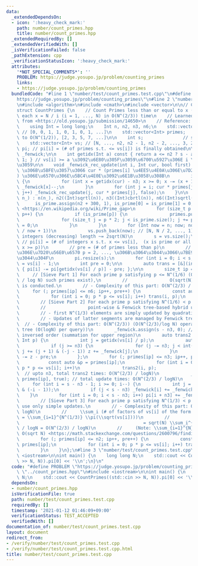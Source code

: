 ```yaml
---
data:
  _extendedDependsOn:
  - icon: ':heavy_check_mark:'
    path: number/count_primes.hpp
    title: number/count_primes.hpp
  _extendedRequiredBy: []
  _extendedVerifiedWith: []
  _isVerificationFailed: false
  _pathExtension: cpp
  _verificationStatusIcon: ':heavy_check_mark:'
  attributes:
    '*NOT_SPECIAL_COMMENTS*': ''
    PROBLEM: https://judge.yosupo.jp/problem/counting_primes
    links:
    - https://judge.yosupo.jp/problem/counting_primes
  bundledCode: "#line 1 \"number/test/count_primes.test.cpp\"\n#define PROBLEM \"\
    https://judge.yosupo.jp/problem/counting_primes\"\n#line 2 \"number/count_primes.hpp\"\
    \n#include <algorithm>\n#include <cmath>\n#include <vector>\n\n// CUT begin\n\
    struct CountPrimes {\n    // Count Primes less than or equal to x (\\pi(x)) for\
    \ each x = N / i (i = 1, ..., N) in O(N^(2/3)) time\n    // Learned this algorihtm\
    \ from <https://old.yosupo.jp/submission/14650>\n    // Reference: <https://min-25.hatenablog.com/entry/2018/11/11/172216>\n\
    \    using Int = long long;\n    Int n, n2, n3, n6;\n    std::vector<int> is_prime;\
    \ // [0, 0, 1, 1, 0, 1, 0, 1, ...]\n    std::vector<Int> primes;   // primes up\
    \ to O(N^(1/2)), [2, 3, 5, 7, ...]\n\n    int s;               // size of vs\n\
    \    std::vector<Int> vs; // [N, ..., n2, n2 - 1, n2 - 2, ..., 3, 2, 1]\n    std::vector<Int>\
    \ pi; // pi[i] = (# of primes s.t. <= vs[i]) is finally obtained\n\n    std::vector<int>\
    \ _fenwick;\n\n    int getidx(Int a) const { return a <= n2 ? s - a : n / a -\
    \ 1; } // vs[i] >= a \u3092\u6E80\u305F\u3059\u6700\u5927\u306E i \u3092\u8FD4\
    \u3059\n\n    void _fenwick_rec_update(int i, Int cur, bool first) { // pi[n3:]\
    \ \u306B\u5BFE\u3057\u3066 cur * (primes[i] \u4EE5\u4E0A\u306E\u7D20\u56E0\u6570\
    ) \u306E\u6570\u306E\u5BC4\u4E0E\u3092\u6E1B\u3058\u308B\n        if (!first)\
    \ {\n            for (int x = getidx(cur) - n3; x >= 0; x -= (x + 1) & (-x - 1))\
    \ _fenwick[x]--;\n        }\n        for (int j = i; cur * primes[j] <= vs[n3];\
    \ j++) _fenwick_rec_update(j, cur * primes[j], false);\n    }\n\n    CountPrimes(Int\
    \ n_) : n(n_), n2((Int)sqrtl(n)), n3((Int)cbrtl(n)), n6((Int)sqrtl(n3)) {\n  \
    \      is_prime.assign(n2 + 300, 1), is_prime[0] = is_prime[1] = 0; // `+ 300`:\
    \ <https://en.wikipedia.org/wiki/Prime_gap>\n        for (size_t p = 2; p < is_prime.size();\
    \ p++) {\n            if (is_prime[p]) {\n                primes.push_back(p);\n\
    \                for (size_t j = p * 2; j < is_prime.size(); j += p) is_prime[j]\
    \ = 0;\n            }\n        }\n        for (Int now = n; now; now = n / (n\
    \ / now + 1))\n            vs.push_back(now); // [N, N / 2, ..., 1], Relevant\
    \ integers (decreasing) length ~= 2sqrt(N)\n        s = vs.size();\n\n       \
    \ // pi[i] = (# of integers x s.t. x <= vs[i],  (x is prime or all factors of\
    \ x >= p))\n        // pre = (# of primes less than p)\n        // \u6700\u5C0F\
    \u306E\u7D20\u56E0\u6570 p = 2, ..., \u306B\u3064\u3044\u3066\u7BE9\u3063\u3066\
    \u3044\u304F\n        pi.resize(s);\n        for (int i = 0; i < s; i++) pi[i]\
    \ = vs[i] - 1;\n        int pre = 0;\n\n        auto trans = [&](int i, Int p)\
    \ { pi[i] -= pi[getidx(vs[i] / p)] - pre; };\n\n        size_t ip = 0;\n\n   \
    \     // [Sieve Part 1] For each prime p satisfying p <= N^(1/6) (Only O(N^(1/6)\
    \ / log N) such primes exist),\n        //                O(sqrt(N)) simple operation\
    \ is conducted.\n        // - Complexity of this part: O(N^(2/3) / logN)\n   \
    \     for (; primes[ip] <= n6; ip++, pre++) {\n            const auto &p = primes[ip];\n\
    \            for (int i = 0; p * p <= vs[i]; i++) trans(i, p);\n        }\n\n\
    \        // [Sieve Part 2] For each prime p satisfying N^(1/6) < p <= N^(1/3),\n\
    \        //                point-wise & Fenwick tree-based hybrid update is used\n\
    \        // - first N^(1/3) elements are simply updated by quadratic algorithm.\n\
    \        // - Updates of latter segments are managed by Fenwick tree.\n      \
    \  // - Complexity of this part: O(N^(2/3)) (O(N^(2/3)/log N) operations for Fenwick\
    \ tree (O(logN) per query))\n        _fenwick.assign(s - n3, 0); // Fenwick tree,\
    \ inversed order (summation for upper region)\n        auto trans2 = [&](int i,\
    \ Int p) {\n            int j = getidx(vs[i] / p);\n            auto z = pi[j];\n\
    \            if (j >= n3) {\n                for (j -= n3; j < int(_fenwick.size());\
    \ j += (j + 1) & (-j - 1)) z += _fenwick[j];\n            }\n            pi[i]\
    \ -= z - pre;\n        };\n        for (; primes[ip] <= n3; ip++, pre++) {\n \
    \           const auto &p = primes[ip];\n            for (int i = 0; i < n3 and\
    \ p * p <= vs[i]; i++)\n                trans2(i, p);                        \
    \  // upto n3, total trans2 times: O(N^(2/3) / logN)\n            _fenwick_rec_update(ip,\
    \ primes[ip], true); // total update times: O(N^(2/3) / logN)\n        }\n   \
    \     for (int i = s - n3 - 1; i >= 0; i--) {\n            int j = i + ((i + 1)\
    \ & (-i - 1));\n            if (j < s - n3) _fenwick[i] += _fenwick[j];\n    \
    \    }\n        for (int i = 0; i < s - n3; i++) pi[i + n3] += _fenwick[i];\n\n\
    \        // [Sieve Part 3] For each prime p satisfying N^(1/3) < p <= N^(1/2),\
    \ use only simple updates.\n        // - Complexity of this part: O(N^(2/3) /\
    \ logN)\n        //     \\sum_i (# of factors of vs[i] of the form p^2, p >= N^(1/3))\
    \ = \\sum_{i=1}^{N^(1/3)} \\pi(\\sqrt(vs[i])))\n        //                   \
    \                                               = sqrt(N) \\sum_i^{N^(1/3)} i^{-1/2}\
    \ / logN = O(N^(2/3) / logN)\n        //     (Note: \\sum_{i=1}^{N} i^{-1/2} =\
    \ O(sqrt N) <https://math.stackexchange.com/questions/2600796/finding-summation-of-inverse-of-square-roots>)\n\
    \        for (; primes[ip] <= n2; ip++, pre++) {\n            const auto &p =\
    \ primes[ip];\n            for (int i = 0; p * p <= vs[i]; i++) trans(i, p);\n\
    \        }\n    }\n};\n#line 3 \"number/test/count_primes.test.cpp\"\n#include\
    \ <iostream>\n\nint main() {\n    long long N;\n    std::cout << CountPrimes((std::cin\
    \ >> N, N)).pi[0] << '\\n';\n}\n"
  code: "#define PROBLEM \"https://judge.yosupo.jp/problem/counting_primes\"\n#include\
    \ \"../count_primes.hpp\"\n#include <iostream>\n\nint main() {\n    long long\
    \ N;\n    std::cout << CountPrimes((std::cin >> N, N)).pi[0] << '\\n';\n}\n"
  dependsOn:
  - number/count_primes.hpp
  isVerificationFile: true
  path: number/test/count_primes.test.cpp
  requiredBy: []
  timestamp: '2021-01-12 01:46:09+09:00'
  verificationStatus: TEST_ACCEPTED
  verifiedWith: []
documentation_of: number/test/count_primes.test.cpp
layout: document
redirect_from:
- /verify/number/test/count_primes.test.cpp
- /verify/number/test/count_primes.test.cpp.html
title: number/test/count_primes.test.cpp
---
```

